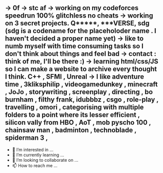 -> 0f
-> stc af 
-> working on my codeforces speedrun 100% glitchless no cheats
-> working on 3 secret projects. Q*****, ***VERSE, sdg (sdg is a codename for the placeholoder name . I haven't decided a proper name yet)
-> like to numb myself with time consuming tasks so I don't think about things and feel bad
-> contact : think of me, I'll be there :)
-> learning html/css/JS so I can make a website to archive every thought I think. 
   C++ , SFMl , Unreal
-> I like adventure time , 3kliksphilip , videogamedunkey , minecraft , JoJo , storywriting , screenplay , directing , bo burnham , filthy frank, idubbbz , csgo , role-play , travelling , omori , categorising with multiple folders to a point where its lesser efficient , silicon vally from HBO , AoT , mob pyscho 100 , chainsaw man , badminton , technoblade , spiderman 3 , 
----

- 👀 I’m interested in ...
- 🌱 I’m currently learning ...
- 💞️ I’m looking to collaborate on ...
- 📫 How to reach me ...

<!---
ohfacts/ohfacts is a ✨ special ✨ repository because its `README.md` (this file) appears on your GitHub profile.
You can click the Preview link to take a look at your changes.
--->
